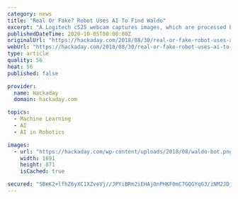 ```yaml
---
category: news
title: "Real Or Fake? Robot Uses AI To Find Waldo"
excerpt: "A Logitech c525 webcam captures images, which are processed by the Pi with OpenCV, then sent to Google’s cloud-based AutoML Vision service. AutoML is trained with numerous images of Waldo ..."
publishedDateTime: 2020-10-05T00:00:00Z
originalUrl: "https://hackaday.com/2018/08/30/real-or-fake-robot-uses-ai-to-find-waldo/"
webUrl: "https://hackaday.com/2018/08/30/real-or-fake-robot-uses-ai-to-find-waldo/"
type: article
quality: 56
heat: 56
published: false

provider:
  name: Hackaday
  domain: hackaday.com

topics:
  - Machine Learning
  - AI
  - AI in Robotics

images:
  - url: "https://hackaday.com/wp-content/uploads/2018/08/waldo-bot.png"
    width: 1691
    height: 871
    isCached: true

secured: "SBeK2+lfhZ6yXC1XZveVj//JPYiBRm2iEHAjOnPHKF0mC7GQGYqG3/iNM2JDjndA+ZqOictmA+/W7SxwhhQEBXTkNZv4DFtLgQaljkJ/QKaHK0g1NOqklB0exdf0ZRtMwFs82a0x/lkvuCoACVyGS3zHUCqI5jUS+Kq4QIFVTsUoPH6Pq4YTPd8PAaUmKCqzL5sSicMScqc3Ils58ZPQg2jAndbC5HkZTe5rW4rOu0zF7RPrcYp+s9GbYksOhQqmKjp+XZOFoIMefO4O4zWy+JrayQ6nfS4Xg/gnMRU6U+EL9FxUJs4p0cGivG+ruN5XGTawoJ7oGuvKEWtXeigRpDk7GU2+QryzDXS/aCt6GqM=;btwDlggTIW1uZaW4kl3XiA=="
---
```


